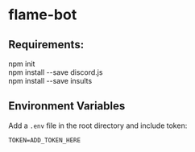 # flame-bot

## Requirements: <br>
npm init <br>
npm install --save discord.js <br>
npm install --save insults

## Environment Variables

Add a `.env` file in the root directory and include token:
```
TOKEN=ADD_TOKEN_HERE
```
